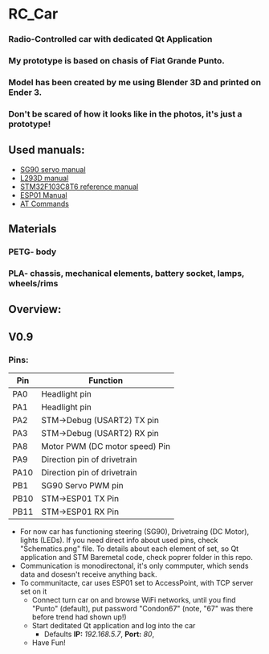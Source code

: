 # RC_Car
### Radio-Controlled car with dedicated Qt Application
### My prototype is based on chasis of Fiat Grande Punto.
### Model has been created by me using Blender 3D and printed on Ender 3.
### Don't be scared of how it looks like in the photos, it's just a prototype!

## Used manuals:
- [SG90 servo manual](https://www.alldatasheet.pl/datasheet-pdf/download/1572383/ETC/SG90.html)
- [L293D manual](https://www.ti.com/lit/ds/symlink/l293d.pdf?ts=1759741409292&ref_url=https%253A%252F%252Fwww.ti.com%252Fproduct%252FL293D)
- [STM32F103C8T6 reference manual](https://www.google.com/url?sa=t&source=web&rct=j&opi=89978449&url=https://www.st.com/resource/en/reference_manual/rm0008-stm32f101xx-stm32f102xx-stm32f103xx-stm32f105xx-and-stm32f107xx-advanced-armbased-32bit-mcus-stmicroelectronics.pdf&ved=2ahUKEwif4Iuqp5CQAxX0A9sEHY0IHHEQFnoECBcQAQ&usg=AOvVaw0gKEwqSurS9WnLC3KmOqn8)
- [ESP01 Manual](https://academy.cba.mit.edu/classes/networking_communications/ESP8266/esp01.pdf)
- [AT Commands](https://docs.espressif.com/projects/esp-at/en/latest/esp32/AT_Command_Set/Basic_AT_Commands.html)


## Materials
### PETG- body
### PLA- chassis, mechanical elements, battery socket, lamps, wheels/rims


## Overview:
## V0.9
### Pins:
  |Pin|Function|
  ----|--------
  |PA0|Headlight pin|
  |PA1|Headlight pin|
  |PA2|STM->Debug (USART2) TX pin|
  |PA3|STM->Debug (USART2) RX pin|
  |PA8|Motor PWM (DC motor speed) Pin|
  |PA9|Direction pin of drivetrain|
  |PA10|Direction pin of drivetrain|
  |PB1|SG90 Servo PWM pin|
  |PB10|STM->ESP01 TX Pin|
  |PB11|STM->ESP01 RX Pin|
- For now car has functioning steering (SG90), Drivetraing (DC Motor), lights (LEDs). If you need direct info about used pins, check "Schematics.png" file. To details about each element of set, so Qt application and STM Baremetal code, check poprer folder in this repo.
- Communication is monodirectonal, it's only commputer, which sends data and dosesn't receive anything back.
- To communitacte, car uses ESP01 set to AccessPoint, with TCP server set on it
  - Connect turn car on and browse WiFi networks, until you find "Punto" (default), put password "Condon67" (note, "67" was there before trend had shown up!)
  - Start deditated Qt application and log into the car
    - Defaults **IP:** *192.168.5.7*, **Port:** *80*,
  - Have Fun!
